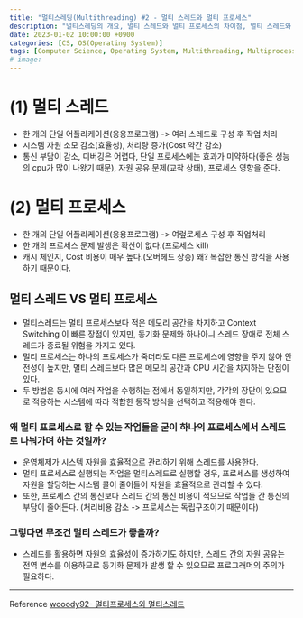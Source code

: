 ```yaml
---
title: "멀티스레딩(Multithreading) #2 - 멀티 스레드와 멀티 프로세스"
description: "멀티스레딩의 개요, 멀티 스레드와 멀티 프로세스의 차이점, 멀티 스레드와 멀티 프로세스의 장단점"
date: 2023-01-02 10:00:00 +0900
categories: [CS, OS(Operating System)]
tags: [Computer Science, Operating System, Multithreading, Multiprocessing, Thread, Process]
# image:
---
```


# (1) 멀티 스레드
- 한 개의 단일 어플리케이션(응용프로그램) -> 여러 스레드로 구성 후 작업 처리
- 시스템 자원 소모 감소(효율성), 처리량 증가(Cost 약간 감소)
- 통신 부담이 감소, 디버깅은 어렵다, 단일 프로세스에는 효과가 미약하다(좋은 성능의 cpu가 많이 나왔기 때문), 자원 공유 문제(교착 상태), 프로세스 영향을 준다.
    
# (2) 멀티 프로세스
- 한 개의 단일 어플리케이션(응용프로그램) -> 여렆로세스 구성 후 작업처리
- 한 개의 프로세스 문제 발생은 확산이 없다.(프로세스 kill)
- 캐시 체인지, Cost 비용이 매우 높다.(오버헤드 상승) 왜? 복잡한 통신 방식을 사용하기 때문이다.
    
## 멀티 스레드 VS 멀티 프로세스
- 멀티스레드는 멀티 프로세스보다 적은 메모리 공간을 차지하고 Context Switching 이 빠른 장점이 있지만, 동기화 문제와 하나아ㅢ 스레드 장애로 전체 스레드가 종료될 위험을 가지고 있다.
- 멀티 프로세스는 하나의 프로세스가 죽더라도 다른 프로세스에 영향을 주지 않아 안전성이 높지만, 멀티 스레드보다 많은 메모리 공간과 CPU 시간을 차지하는 단점이 있다.
- 두 방법은 동시에 여러 작업을 수행하는 점에서 동일하지만, 각각의 장단이 있으므로 적용하는 시스템에 따라 적합한 동작 방식을 선택하고 적용해야 한다.

### 왜 멀티 프로세스로 할 수 있는 작업들을 굳이 하나의 프로세스에서 스레드로 나눠가며 하는 것일까?

- 운영체제가 시스템 자원을 효율적으로 관리하기 위해 스레드를 사용한다.
- 멀티 프로세스로 실행되는 작업을 멀티스레드로 실행할 경우, 프로세스를 생성하여 자원을 할당하는 시스템 콜이 줄어들어 자원을 효율적으로 관리할 수 있다.
- 또한, 프로세스 간의 통신보다 스레드 간의 통신 비용이 적으므로 작업들 간 통신의 부담이 줄어든다. (처리비용 감소 -> 프로세스는 독립구조이기 때문이다)
    
### 그렇다면 무조건 멀티 스레드가 좋을까?
- 스레드를 활용하면 자원의 효율성이 증가하기도 하지만, 스레드 간의 자원 공유는 전역 변수를 이용하므로 동기화 문제가 발생 할 수 있으므로 프로그래머의 주의가 필요하다.

---
Reference
[wooody92- 멀티프로세스와 멀티스레드](https://wooody92.github.io/os/%EB%A9%80%ED%8B%B0-%ED%94%84%EB%A1%9C%EC%84%B8%EC%8A%A4%EC%99%80-%EB%A9%80%ED%8B%B0-%EC%8A%A4%EB%A0%88%EB%93%9C/)